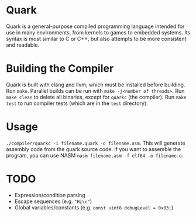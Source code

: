 # Quark
Quark is a general-purpose compiled programming language intended for use in many environments, from kernels to games to embedded systems. Its syntax is most similar to C or C++, but also attempts to be more consistent and readable.

# Building the Compiler
Quark is built with clang and llvm, which must be installed before building.
Run `make`. Parallel builds can be run with `make -j<number of threads>`.
Run `make clean` to delete all binaries, except for `quarkc` (the compiler).
Run `make test` to run compiler tests (which are in the `test` directory).

# Usage
`./compiler/quarkc -i filename.quark -o filename.asm`. This will generate assembly code from the quark source code. If you want to assemble the program, you can use NASM `nasm filename.asm -f elf64 -o filename.o`.

# TODO
* Expression/condition parsing
* Escape sequences (e.g. `"Hi\n"`)
* Global variables/constants (e.g. `const uint8 debugLevel = 0x03;`)
